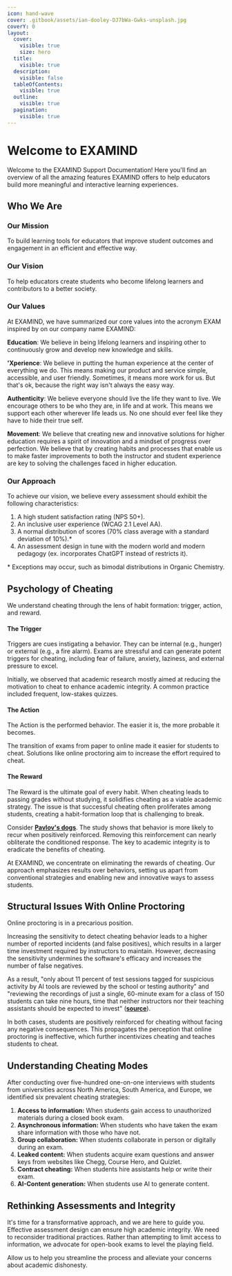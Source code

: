 ```yaml
---
icon: hand-wave
cover: .gitbook/assets/ian-dooley-DJ7bWa-Gwks-unsplash.jpg
coverY: 0
layout:
  cover:
    visible: true
    size: hero
  title:
    visible: true
  description:
    visible: false
  tableOfContents:
    visible: true
  outline:
    visible: true
  pagination:
    visible: true
---
```


# Welcome to EXAMIND

Welcome to the EXAMIND Support Documentation! Here you'll find an overview of all the amazing features EXAMIND offers to help educators build more meaningful and interactive learning experiences.

## Who We Are

### Our Mission

To build learning tools for educators that improve student outcomes and engagement in an efficient and effective way.&#x20;

### Our Vision

To help educators create students who become lifelong learners and contributors to a better society.

### Our Values

At EXAMIND, we have summarized our core values into the acronym EXAM inspired by on our company name EXAMIND:

**Education**: We believe in being lifelong learners and inspiring other to continuously grow and develop new knowledge and skills.&#x20;

**'Xperience**: We believe in putting the human experience at the center of everything we do. This means making our product and service simple, accessible, and user friendly. Sometimes, it means more work for us. But that's ok, because the right way isn't always the easy way.

**Authenticity**: We believe everyone should live the life they want to live. We encourage others to be who they are, in life and at work. This means we support each other wherever life leads us. No one should ever feel like they have to hide their true self.

**Movement**: We believe that creating new and innovative solutions for higher education requires a spirit of innovation and a mindset of progress over perfection. We believe that by creating habits and processes that enable us to make faster improvements to both the instructor and student experience are key to solving the challenges faced in higher education.&#x20;

### Our Approach

To achieve our vision, we believe every assessment should exhibit the following characteristics:

1. A high student satisfaction rating (NPS 50+).
2. An inclusive user experience (WCAG 2.1 Level AA).
3. A normal distribution of scores (70% class average with a standard deviation of 10%).\*
4. An assessment design in tune with the modern world and modern pedagogy (ex. incorporates ChatGPT instead of restricts it).

\* Exceptions may occur, such as bimodal distributions in Organic Chemistry.

## **Psychology of Cheating**

We understand cheating through the lens of habit formation: trigger, action, and reward.

#### **The Trigger**

Triggers are cues instigating a behavior. They can be internal (e.g., hunger) or external (e.g., a fire alarm). Exams are stressful and can generate potent triggers for cheating, including fear of failure, anxiety, laziness, and external pressure to excel.

Initially, we observed that academic research mostly aimed at reducing the motivation to cheat to enhance academic integrity. A common practice included frequent, low-stakes quizzes.

#### **The Action**

The Action is the performed behavior. The easier it is, the more probable it becomes.

The transition of exams from paper to online made it easier for students to cheat. Solutions like online proctoring aim to increase the effort required to cheat.

#### **The Reward**

The Reward is the ultimate goal of every habit. When cheating leads to passing grades without studying, it solidifies cheating as a viable academic strategy. The issue is that successful cheating often proliferates among students, creating a habit-formation loop that is challenging to break.

Consider [**Pavlov's dogs**](https://www.youtube.com/watch?v=jd7Jdug5SRc). The study shows that behavior is more likely to recur when positively reinforced. Removing this reinforcement can nearly obliterate the conditioned response. The key to academic integrity is to eradicate the benefits of cheating.

At EXAMIND, we concentrate on eliminating the rewards of cheating. Our approach emphasizes results over behaviors, setting us apart from conventional strategies and enabling new and innovative ways to assess students.

## **Structural Issues With Online Proctoring**

Online proctoring is in a precarious position.

Increasing the sensitivity to detect cheating behavior leads to a higher number of reported incidents (and false positives), which results in a larger time investment required by instructors to maintain. However, decreasing the sensitivity undermines the software's efficacy and increases the number of false negatives.

As a result, "only about 11 percent of test sessions tagged for suspicious activity by AI tools are reviewed by the school or testing authority" and "reviewing the recordings of just a single, 60-minute exam for a class of 150 students can take nine hours, time that neither instructors nor their teaching assistants should be expected to invest" ([**source**](https://www.meazurelearning.com/resources/proctoru-to-discontinue-exam-integrity-services-that-rely-exclusively-on-ai)).

In both cases, students are positively reinforced for cheating without facing any negative consequences. This propagates the perception that online proctoring is ineffective, which further incentivizes cheating and teaches students to cheat.

## Understanding Cheating Modes

After conducting over five-hundred one-on-one interviews with students from universities across North America, South America, and Europe, we identified six prevalent cheating strategies:

1. **Access to information:** When students gain access to unauthorized materials during a closed book exam.
2. **Asynchronous information:** When students who have taken the exam share information with those who have not.
3. **Group collaboration:** When students collaborate in person or digitally during an exam.
4. **Leaked content:** When students acquire exam questions and answer keys from websites like Chegg, Course Hero, and Quizlet.
5. **Contract cheating:** When students hire assistants help or write their exam.
6. **AI-Content generation:** When students use AI to generate content.

## Rethinking Assessments and Integrity

It's time for a transformative approach, and we are here to guide you. Effective assessment design can ensure high academic integrity. We need to reconsider traditional practices. Rather than attempting to limit access to information, we advocate for open-book exams to level the playing field.

Allow us to help you streamline the process and alleviate your concerns about academic dishonesty.
